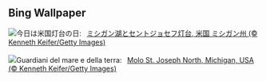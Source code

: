 ## Bing Wallpaper
![](https://www.bing.com/th?id=OHR.MichiganLighthouse_JA-JP9089561371_UHD.jpg&w=1000)今日は米国灯台の日:&nbsp;&ensp;[ミシガン湖とセントジョセフ灯台, 米国 ミシガン州 (© Kenneth Keifer/Getty Images)](https://www.bing.com/th?id=OHR.MichiganLighthouse_JA-JP9089561371_UHD.jpg)
<br><br/>
![](https://www.bing.com/th?id=OHR.MichiganLighthouse_IT-IT9647286903_UHD.jpg&w=1000)Guardiani del mare e della terra:&nbsp;&ensp;[Molo St. Joseph North, Michigan, USA (© Kenneth Keifer/Getty Images)](https://www.bing.com/th?id=OHR.MichiganLighthouse_IT-IT9647286903_UHD.jpg)
<br><br/>
